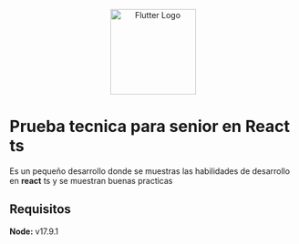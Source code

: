 <p align="center">
  <a href="https://react.dev/" target="blank"><img src="https://brandslogos.com/wp-content/uploads/images/large/react-logo.png" width="150" alt="Flutter Logo" /></a>
</p>


# Prueba tecnica para senior en React ts

Es un pequeño desarrollo donde se muestras las habilidades de desarrollo en **react** ts y se muestran buenas practicas


## Requisitos

**Node:** v17.9.1

